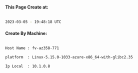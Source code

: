 
   
#### This Page Create at:

```bash

2023-03-05 - 19:48:18 UTC

```

#### Create By Machine:

```bash

Host Name : fv-az358-771

platform  : Linux-5.15.0-1033-azure-x86_64-with-glibc2.35

Ip Local  : 10.1.0.8

```

